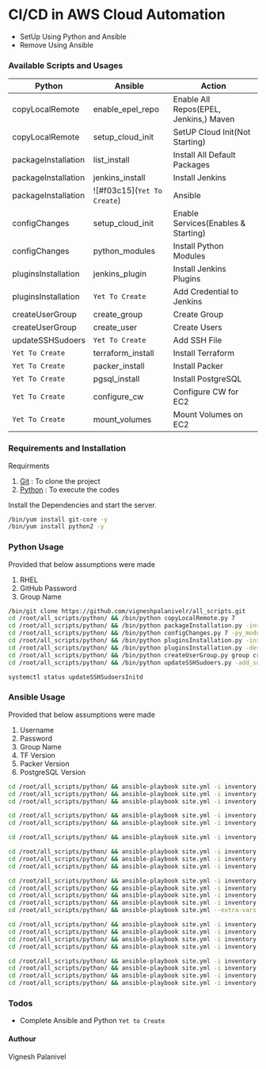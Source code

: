 # CI/CD in AWS Cloud Automation
- SetUp Using Python and Ansible
- Remove Using Ansible


###  Available Scripts and Usages
| Python | Ansible | Action |
| ------ | ------ | ------ |
| copyLocalRemote | enable_epel_repo | Enable All Repos(EPEL, Jenkins,) Maven |
| copyLocalRemote | setup_cloud_init | SetUP Cloud Init(Not Starting)|
| packageInstallation | list_install | Install All Default Packages | 
| packageInstallation | jenkins_install | Install Jenkins |
| packageInstallation | ![#f03c15](`Yet To Create`) | Ansible |
| configChanges | setup_cloud_init | Enable Services(Enables & Starting) |
| configChanges | python_modules | Install Python Modules |
| pluginsInstallation | jenkins_plugin | Install Jenkins Plugins |
| pluginsInstallation | `Yet To Create` | Add Credential to Jenkins |
| createUserGroup | create_group | Create Group |
| createUserGroup | create_user | Create Users |
| updateSSHSudoers | `Yet To Create` | Add SSH File |
| `Yet To Create` | terraform_install | Install Terraform |
| `Yet To Create` | packer_install | Install Packer |
| `Yet To Create` | pgsql_install | Install PostgreSQL |
| `Yet To Create` | configure_cw | Configure CW for EC2 |
| `Yet To Create` | mount_volumes | Mount Volumes on EC2 |

###  Requirements and Installation
Requirments
1) [Git](https://github.com/) : To clone the project
2) [Python](https://www.python.org/) : To execute the codes

Install the Dependencies and start the server.

```sh
/bin/yum install git-core -y
/bin/yum install python2 -y
```

### Python Usage
Provided that below assumptions were made
1) RHEL
2) GitHub Password
3) Group Name

```sh
/bin/git clone https://github.com/vigneshpalanivelr/all_scripts.git
cd /root/all_scripts/python/ && /bin/python copyLocalRemote.py 7
cd /root/all_scripts/python/ && /bin/python packageInstallation.py -install -pkg ansible -pkg jenkins
cd /root/all_scripts/python/ && /bin/python configChanges.py 7 -py_module -start -service SSH -service jenkins
cd /root/all_scripts/python/ && /bin/python pluginsInstallation.py -install -list 
cd /root/all_scripts/python/ && /bin/python pluginsInstallation.py -descrptn gitCreds -username vigneshpalanivelr -password <password>
cd /root/all_scripts/python/ && /bin/python createUserGroup.py group create --group_name root_group --user_name jenkins --add_to_grp
cd /root/all_scripts/python/ && /bin/python updateSSHSudoers.py -add_sudo -sudo root_group

systemctl status updateSSHSudoersInitd
```

### Ansible Usage
Provided that below assumptions were made
1) Username
2) Password
3) Group Name
4) TF Version
5) Packer Version
6) PostgreSQL Version

```sh
cd /root/all_scripts/python/ && ansible-playbook site.yml -i inventory --extra-vars "set_epel=set_epel_repo RHEL=7" --tags=enable_epel_repo
cd /root/all_scripts/python/ && ansible-playbook site.yml -i inventory --extra-vars "set_ci=setup_cloud_init RHEL=7" --tags=setup_cloud_init
cd /root/all_scripts/python/ && ansible-playbook site.yml -i inventory --extra-vars "ins_all=list_install" --tags=list_install

cd /root/all_scripts/python/ && ansible-playbook site.yml -i inventory --extra-vars "ins_jenkins=jenkins_install" --tags=jenkins_install
cd /root/all_scripts/python/ && ansible-playbook site.yml -i inventory --extra-vars "jenkins_plugin=jenkins_plugin" --tags=jenkins_plugin

cd /root/all_scripts/python/ && ansible-playbook site.yml -i inventory --extra-vars "python_modules=python_modules" --tags=python_modules

cd /root/all_scripts/python/ && ansible-playbook site.yml -i inventory --extra-vars "group_name=root_group cre_grp=create_group" --tags=create_group
cd /root/all_scripts/python/ && ansible-playbook site.yml -i inventory --extra-vars "username=vignesh password=vignesh group_name=root_group tag_group=yes cre_usr=create_user userComment='Root User'" --tags=create_user
cd /root/all_scripts/python/ && ansible-playbook site.yml -i inventory --extra-vars "group_name=root_group add_sudo=add_sudoers" --tags=add_sudoers

cd /root/all_scripts/python/ && ansible-playbook site.yml -i inventory --extra-vars "ins_tf=terraform_install tfVersion=0.12.7" --tags=terraform_install
cd /root/all_scripts/python/ && ansible-playbook site.yml -i inventory --extra-vars "ins_packer=packer_install packerVersion=1.5.4" --tags=packer_install
cd /root/all_scripts/python/ && ansible-playbook site.yml -i inventory --extra-vars "ins_pgsql=pgsql_install PG_MAJOR=9.6 PG_MINOR=6" --tags=pgsql_install
cd /root/all_scripts/python/ && ansible-playbook site.yml -i inventory --extra-vars "cre_cw=configure_cw RHEL=8" --tags=configure_cw
cd /root/all_scripts/python/ && ansible-playbook site.yml --extra-vars "mount=mount_volumes" --tags=mount_volumes

cd /root/all_scripts/python/ && ansible-playbook site.yml -i inventory --extra-vars "uin_all=list_uninstall" --tags=list_uninstall
cd /root/all_scripts/python/ && ansible-playbook site.yml -i inventory --extra-vars "group_name=root_group del_sudo=remove_sudoers" --tags=remove_sudoers
cd /root/all_scripts/python/ && ansible-playbook site.yml -i inventory --extra-vars "username=vignesh del_usr=delete_user" --tags=delete_user
cd /root/all_scripts/python/ && ansible-playbook site.yml -i inventory --extra-vars "group_name=root_group del_grp=delete_group" --tags=delete_group

cd /root/all_scripts/python/ && ansible-playbook site.yml -i inventory --extra-vars "uin_tf=terraform_uninstall" --tags=terraform_uninstall
cd /root/all_scripts/python/ && ansible-playbook site.yml -i inventory --extra-vars "uin_packer=packer_uninstall" --tags=packer_uninstall
cd /root/all_scripts/python/ && ansible-playbook site.yml -i inventory --extra-vars "uin_pgsql=pgsql_uninstall PG_MAJOR=9.6 PG_MINOR=6" --tags=pgsql_uninstall
cd /root/all_scripts/python/ && ansible-playbook site.yml -i inventory --extra-vars "rem_cw=remove_cw" --tags=remove_cw
```

### Todos
 - Complete Ansible and Python `Yet to Create`


#### Authour
Vignesh Palanivel
